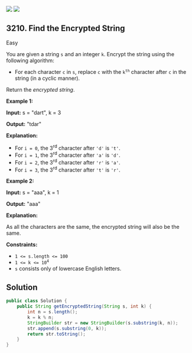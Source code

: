 [![](https://img.shields.io/github/stars/javadev/LeetCode-in-Java?label=Stars&style=flat-square)](https://github.com/javadev/LeetCode-in-Java)
[![](https://img.shields.io/github/forks/javadev/LeetCode-in-Java?label=Fork%20me%20on%20GitHub%20&style=flat-square)](https://github.com/javadev/LeetCode-in-Java/fork)

## 3210\. Find the Encrypted String

Easy

You are given a string `s` and an integer `k`. Encrypt the string using the following algorithm:

*   For each character `c` in `s`, replace `c` with the <code>k<sup>th</sup></code> character after `c` in the string (in a cyclic manner).

Return the _encrypted string_.

**Example 1:**

**Input:** s = "dart", k = 3

**Output:** "tdar"

**Explanation:**

*   For `i = 0`, the 3<sup>rd</sup> character after `'d'` is `'t'`.
*   For `i = 1`, the 3<sup>rd</sup> character after `'a'` is `'d'`.
*   For `i = 2`, the 3<sup>rd</sup> character after `'r'` is `'a'`.
*   For `i = 3`, the 3<sup>rd</sup> character after `'t'` is `'r'`.

**Example 2:**

**Input:** s = "aaa", k = 1

**Output:** "aaa"

**Explanation:**

As all the characters are the same, the encrypted string will also be the same.

**Constraints:**

*   `1 <= s.length <= 100`
*   <code>1 <= k <= 10<sup>4</sup></code>
*   `s` consists only of lowercase English letters.

## Solution

```java
public class Solution {
    public String getEncryptedString(String s, int k) {
        int n = s.length();
        k = k % n;
        StringBuilder str = new StringBuilder(s.substring(k, n));
        str.append(s.substring(0, k));
        return str.toString();
    }
}
```